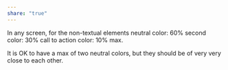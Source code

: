 ```yaml
---
share: "true"
---
```



In any screen, for the non-textual elements
neutral color: 60%
second color: 30%
call to action color: 10% max.

It is OK to have a max of two neutral colors, but they should be of very very close to each other.

